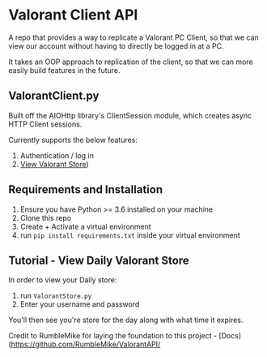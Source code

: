 # Valorant Client API

A repo that provides a way to replicate a Valorant PC Client,
so that we can view our account without having to directly be logged in at a PC.

It takes an OOP approach to replication of the client, so that we can more easily build features in the future.

## ValorantClient.py

Built off the AIOHttp library's ClientSession module, which creates async HTTP Client sessions.

Currently supports the below features:

1. Authentication / log in
2. [View Valorant Store](#tutorial---view-daily-valorant-store))

## Requirements and Installation

1. Ensure you have Python >= 3.6 installed on your machine
2. Clone this repo
3. Create + Activate a virtual environment
4. run `pip install requirements.txt` inside your virtual environment

## Tutorial - View Daily Valorant Store

In order to view your Daily store:

1. run `ValorantStore.py`
2. Enter your username and password

You'll then see you're store for the day along with what time it expires.

Credit to RumbleMike for laying the foundation to this project -
[Docs](https://github.com/RumbleMike/ValorantAPI/
